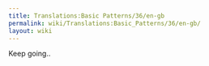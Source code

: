 ```yaml
---
title: Translations:Basic Patterns/36/en-gb
permalink: wiki/Translations:Basic_Patterns/36/en-gb/
layout: wiki
---
```


Keep going..
